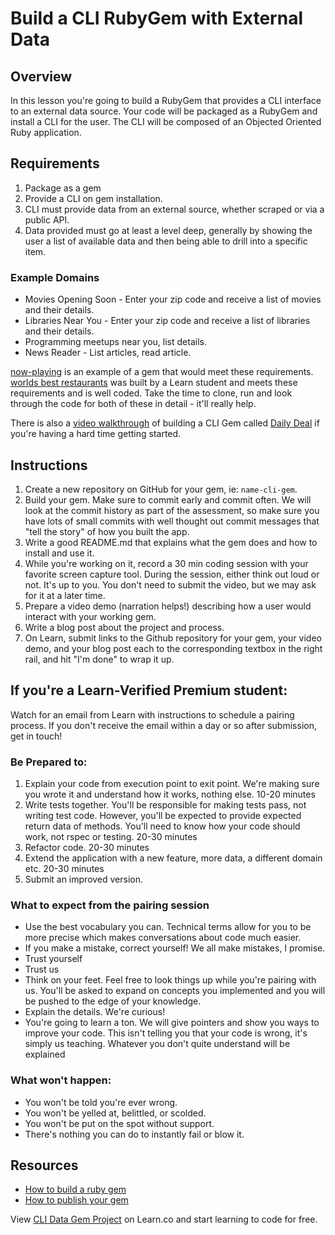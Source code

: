 # Build a CLI RubyGem with External Data

## Overview

In this lesson you're going to build a RubyGem that provides a CLI interface to an external data source. Your code will be packaged as a RubyGem and install a CLI for the user. The CLI will be composed of an Objected Oriented Ruby application.

## Requirements

1. Package as a gem
2. Provide a CLI on gem installation.
3. CLI must provide data from an external source, whether scraped or via a public API.
4. Data provided must go at least a level deep, generally by showing the user a list of available data and then being able to drill into a specific item.


### Example Domains

- Movies Opening Soon - Enter your zip code and receive a list of movies and their details.
- Libraries Near You -  Enter your zip code and receive a list of libraries and their details.
- Programming meetups near you, list details.
- News Reader - List articles, read article.

[now-playing](https://github.com/learn-co-curriculum/now-playing-cli-gem) is an example of a gem that would meet these requirements.
[worlds best restaurants](https://github.com/dannyd4315/worlds-best-restaurants-cli-gem) was built by a Learn student and meets these requirements and is well coded.
Take the time to clone, run and look through the code for both of these in detail - it'll really help.

There is also a [video walkthrough](https://www.youtube.com/watch?v=_lDExWIhYKI) of building a CLI Gem called [Daily Deal](https://github.com/learn-co-curriculum/daily_deal) if you're having a hard time getting started.

## Instructions

1. Create a new repository on GitHub for your gem, ie: `name-cli-gem`.
2. Build your gem. Make sure to commit early and commit often. We will look at the commit history as part of the assessment, so make sure you have lots of small commits with well thought out commit messages that "tell the story" of how you built the app.
3. Write a good README.md that explains what the gem does and how to install and use it.
4. While you're working on it, record a 30 min coding session with your favorite screen capture tool. During the session, either think out loud or not. It's up to you. You don't need to submit the video, but we may ask for it at a later time.
5. Prepare a video demo (narration helps!) describing how a user would interact with your working gem.
6. Write a blog post about the project and process.
7. On Learn, submit links to the Github repository for your gem, your video demo, and your blog post each to the corresponding textbox in the right rail, and hit "I'm done" to wrap it up. 


## If you're a Learn-Verified Premium student: 

Watch for an email from Learn with instructions to schedule a pairing process. If you don't receive the email within a day or so after submission, get in touch!

### Be Prepared to:

1. Explain your code from execution point to exit point. We're making sure you wrote it and understand how it works, nothing else. 10-20 minutes
2. Write tests together. You'll be responsible for making tests pass, not writing test code. However, you'll be expected to provide expected return data of methods. You'll need to know how your code should work, not rspec or testing. 20-30 minutes
3. Refactor code. 20-30 minutes
4. Extend the application with a new feature, more data, a different domain etc. 20-30 minutes
5. Submit an improved version.

### What to expect from the pairing session

- Use the best vocabulary you can. Technical terms allow for you to be more precise which makes conversations about code much easier.
- If you make a mistake, correct yourself! We all make mistakes, I promise.
- Trust yourself
- Trust us
- Think on your feet. Feel free to look things up while you're pairing with us. You'll be asked to expand on concepts you implemented and you will be pushed to the edge of your knowledge.
- Explain the details. We're curious!
- You're going to learn a ton. We will give pointers and show you ways to improve your code. This isn't telling you that your code is wrong, it's simply us teaching. Whatever you don't quite understand will be explained

### What won't happen:

- You won't be told you're ever wrong.
- You won't be yelled at, belittled, or scolded.
- You won't be put on the spot without support.
- There's nothing you can do to instantly fail or blow it.

## Resources

- [How to build a ruby gem](http://guides.rubygems.org/make-your-own-gem/)
- [How to publish your gem](http://guides.rubygems.org/publishing/)


<p data-visibility='hidden'>View <a href='https://learn.co/lessons/cli-data-gem-assessment'>CLI Data Gem Project</a> on Learn.co and start learning to code for free.</p>
